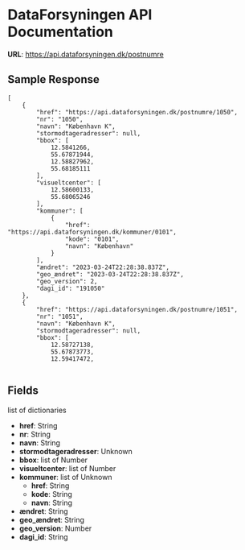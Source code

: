 # DataForsyningen API Documentation

**URL**: https://api.dataforsyningen.dk/postnumre

## Sample Response
```
[
    {
        "href": "https://api.dataforsyningen.dk/postnumre/1050",
        "nr": "1050",
        "navn": "København K",
        "stormodtageradresser": null,
        "bbox": [
            12.5841266,
            55.67871944,
            12.58827962,
            55.68185111
        ],
        "visueltcenter": [
            12.58600133,
            55.68065246
        ],
        "kommuner": [
            {
                "href": "https://api.dataforsyningen.dk/kommuner/0101",
                "kode": "0101",
                "navn": "København"
            }
        ],
        "ændret": "2023-03-24T22:28:38.837Z",
        "geo_ændret": "2023-03-24T22:28:38.837Z",
        "geo_version": 2,
        "dagi_id": "191050"
    },
    {
        "href": "https://api.dataforsyningen.dk/postnumre/1051",
        "nr": "1051",
        "navn": "København K",
        "stormodtageradresser": null,
        "bbox": [
            12.58727138,
            55.67873773,
            12.59417472,
         
```

## Fields
list of dictionaries
  - **href**: String
  - **nr**: String
  - **navn**: String
  - **stormodtageradresser**: Unknown
  - **bbox**: list of Number
  - **visueltcenter**: list of Number
  - **kommuner**: list of Unknown
    - **href**: String
    - **kode**: String
    - **navn**: String
  - **ændret**: String
  - **geo_ændret**: String
  - **geo_version**: Number
  - **dagi_id**: String
